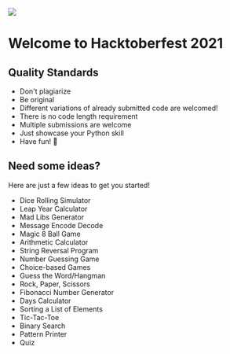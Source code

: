 ![](https://hacktoberfest.digitalocean.com/_nuxt/img/logo-hacktoberfest-full.f42e3b1.svg)
# Welcome to Hacktoberfest 2021

## Quality Standards

- Don't plagiarize 
- Be original 
- Different variations of already submitted code are welcomed!
- There is no code length requirement
- Multiple submissions are welcome
- Just showcase your Python skill
- Have fun! 🎃

## Need some ideas?

Here are just a few ideas to get you started!

- Dice Rolling Simulator 
- Leap Year Calculator
- Mad Libs Generator 
- Message Encode Decode 
- Magic 8 Ball Game
- Arithmetic Calculator
- String Reversal Program
- Number Guessing Game
- Choice-based Games
- Guess the Word/Hangman
- Rock, Paper, Scissors
- Fibonacci Number Generator
- Days Calculator
- Sorting a List of Elements
- Tic-Tac-Toe
- Binary Search
- Pattern Printer
- Quiz 

